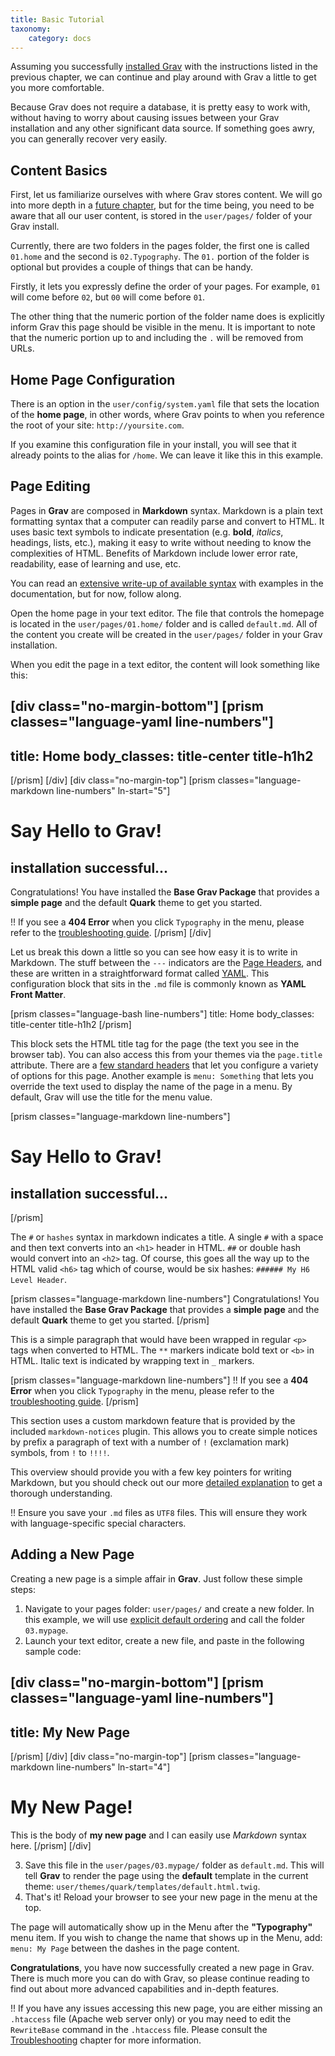 ```yaml
---
title: Basic Tutorial
taxonomy:
    category: docs
---
```


Assuming you successfully [installed Grav](../installation) with the instructions listed in the previous chapter, we can continue and play around with Grav a little to get you more comfortable.

Because Grav does not require a database, it is pretty easy to work with, without having to worry about causing issues between your Grav installation and any other significant data source. If something goes awry, you can generally recover very easily.

## Content Basics

First, let us familiarize ourselves with where Grav stores content.  We will go into more depth in a [future chapter](../folder-structure), but for the time being, you need to be aware that all our user content, is stored in the `user/pages/` folder of your Grav install.

Currently, there are two folders in the pages folder, the first one is called `01.home` and the second is `02.Typography`.  The `01.` portion of the folder is optional but provides a couple of things that can be handy.

Firstly, it lets you expressly define the order of your pages.  For example, `01` will come before `02`, but `00` will come before `01`.

The other thing that the numeric portion of the folder name does is explicitly inform Grav this page should be visible in the menu.  It is important to note that the numeric portion up to and including the `.` will be removed from URLs.

## Home Page Configuration

There is an option in the `user/config/system.yaml` file that sets the location of the __home page__, in other words, where Grav points to when you reference the root of your site: `http://yoursite.com`.

If you examine this configuration file in your install, you will see that it already points to the alias for `/home`.  We can leave it like this in this example.

## Page Editing

Pages in **Grav** are composed in **Markdown** syntax.  Markdown is a plain text formatting syntax that a computer can readily parse and convert to HTML. It uses basic text symbols to indicate presentation (e.g. **bold**, _italics_, headings, lists, etc.), making it easy to write without needing to know the complexities of HTML. Benefits of Markdown include lower error rate, readability, ease of learning and use, etc.

You can read an [extensive write-up of available syntax](../../content/markdown) with examples in the documentation, but for now, follow along.

Open the home page in your text editor. The file that controls the homepage is located in the `user/pages/01.home/` folder and is called `default.md`. All of the content you create will be created in the `user/pages/` folder in your Grav installation.

When you edit the page in a text editor, the content will look something like this:

[div class="no-margin-bottom"]
[prism classes="language-yaml line-numbers"]
---
title: Home
body_classes: title-center title-h1h2
---
[/prism]
[/div]
[div class="no-margin-top"]
[prism classes="language-markdown line-numbers" ln-start="5"]
# Say Hello to Grav!
## installation successful...

Congratulations! You have installed the **Base Grav Package** that provides a **simple page** and the default **Quark** theme to get you started.

!! If you see a **404 Error** when you click `Typography` in the menu, please refer to the [troubleshooting guide](https://learn.getgrav.org/troubleshooting/page-not-found).
[/prism]
[/div]

Let us break this down a little so you can see how easy it is to write in Markdown. The stuff between the `---` indicators are the [Page Headers](../../content/headers), and these are written in a straightforward format called [YAML](../../advanced/yaml). This configuration block that sits in the `.md` file is commonly known as **YAML Front Matter**.

[prism classes="language-bash line-numbers"]
title: Home
body_classes: title-center title-h1h2
[/prism]

This block sets the HTML title tag for the page (the text you see in the browser tab).  You can also access this from your themes via the `page.title` attribute.  There are a [few standard headers](../../content/headers) that let you configure a variety of options for this page. Another example is `menu: Something` that lets you override the text used to display the name of the page in a menu.  By default, Grav will use the title for the menu value.

[prism classes="language-markdown line-numbers"]
# Say Hello to Grav!
## installation successful...
[/prism]

The `#` or `hashes` syntax in markdown indicates a title.  A single `#` with a space and then text converts into an `<h1>` header in HTML. `##` or double hash would convert into an `<h2>` tag.  Of course, this goes all the way up to the HTML valid `<h6>` tag which of course, would be six hashes: `###### My H6 Level Header`.

[prism classes="language-markdown line-numbers"]
Congratulations! You have installed the **Base Grav Package** that provides a **simple page** and the default **Quark** theme to get you started.
[/prism]

This is a simple paragraph that would have been wrapped in regular `<p>` tags when converted to HTML.  The `**` markers indicate bold text or `<b>` in HTML.  Italic text is indicated by wrapping text in `_` markers.

[prism classes="language-markdown line-numbers"]
!! If you see a **404 Error** when you click `Typography` in the menu, please refer to the [troubleshooting guide](https://learn.getgrav.org/troubleshooting/page-not-found).
[/prism]

This section uses a custom markdown feature that is provided by the included `markdown-notices` plugin.  This allows you to create simple notices by prefix a paragraph of text with a number of `!` (exclamation mark) symbols, from `!` to `!!!!`.

This overview should provide you with a few key pointers for writing Markdown, but you should check out our more [detailed explanation](../../content/markdown) to get a thorough understanding.

!! Ensure you save your `.md` files as `UTF8` files.  This will ensure they work with language-specific special characters.

## Adding a New Page

Creating a new page is a simple affair in **Grav**.  Just follow these simple steps:

1. Navigate to your pages folder: `user/pages/` and create a new folder.  In this example, we will use [explicit default ordering](https://learn.getgrav.org/content/content-pages) and call the folder `03.mypage`.
2. Launch your text editor, create a new file, and paste in the following sample code:

[div class="no-margin-bottom"]
[prism classes="language-yaml line-numbers"]
---
title: My New Page
---
[/prism]
[/div]
[div class="no-margin-top"]
[prism classes="language-markdown line-numbers" ln-start="4"]
# My New Page!

This is the body of **my new page** and I can easily use _Markdown_ syntax here.
[/prism]
[/div]

3. Save this file in the `user/pages/03.mypage/` folder as `default.md`. This will tell **Grav** to render the page using the **default** template in the current theme: `user/themes/quark/templates/default.html.twig`.
4. That's it! Reload your browser to see your new page in the menu at the top.

The page will automatically show up in the Menu after the **"Typography"** menu item. If you wish to change the name that shows up in the Menu, add: `menu: My Page` between the dashes in the page content.

**Congratulations**, you have now successfully created a new page in Grav.  There is much more you can do with Grav, so please continue reading to find out about more advanced capabilities and in-depth features.

!! If you have any issues accessing this new page, you are either missing an `.htaccess` file (Apache web server only) or you may need to edit the `RewriteBase` command in the `.htaccess` file. Please consult the [Troubleshooting](../../troubleshooting) chapter for more information.
